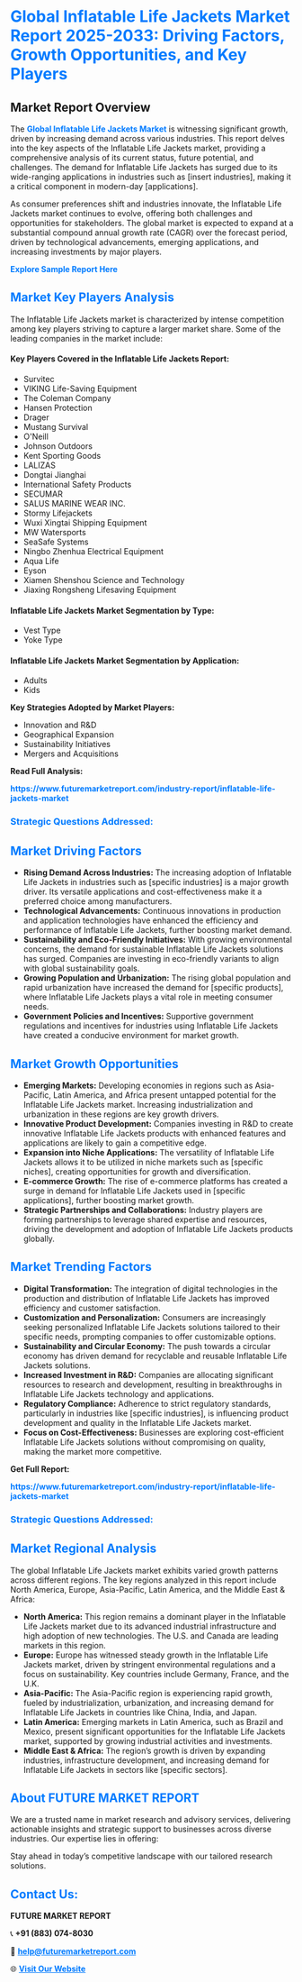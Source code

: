 <h1 style="color: #007BFF;">Global Inflatable Life Jackets Market Report 2025-2033: Driving Factors, Growth Opportunities, and Key Players</h1>

<section id="overview">
<h2>Market Report Overview</h2>
<p>The <a href="https://www.futuremarketreport.com/industry-report/inflatable-life-jackets-market" style="color: #007BFF; text-decoration: none;"><strong>Global Inflatable Life Jackets Market</strong></a> is witnessing significant growth, driven by increasing demand across various industries. This report delves into the key aspects of the Inflatable Life Jackets market, providing a comprehensive analysis of its current status, future potential, and challenges. The demand for Inflatable Life Jackets has surged due to its wide-ranging applications in industries such as [insert industries], making it a critical component in modern-day [applications].</p>
<p>As consumer preferences shift and industries innovate, the Inflatable Life Jackets market continues to evolve, offering both challenges and opportunities for stakeholders. The global market is expected to expand at a substantial compound annual growth rate (CAGR) over the forecast period, driven by technological advancements, emerging applications, and increasing investments by major players.</p>
</section>

<section id="overview">
<p><a href="https://www.futuremarketreport.com/request-sample/reportId=90280" style="color: #007BFF; text-decoration: none;"><strong>Explore Sample Report Here</strong></a></p>
</section>

<section id="key-players">
<h2 style="color: #007BFF;">Market Key Players Analysis</h2>
<p>The Inflatable Life Jackets market is characterized by intense competition among key players striving to capture a larger market share. Some of the leading companies in the market include:</p>
<h4>Key Players Covered in the Inflatable Life Jackets Report:</h4>
<ul><li>Survitec</li><li>VIKING Life-Saving Equipment</li><li>The Coleman Company</li><li>Hansen Protection</li><li>Drager</li><li>Mustang Survival</li><li>O&#039;Neill</li><li>Johnson Outdoors</li><li>Kent Sporting Goods</li><li>LALIZAS</li><li>Dongtai Jianghai</li><li>International Safety Products</li><li>SECUMAR</li><li>SALUS MARINE WEAR INC.</li><li>Stormy Lifejackets</li><li>Wuxi Xingtai Shipping Equipment</li><li>MW Watersports</li><li>SeaSafe Systems</li><li>Ningbo Zhenhua Electrical Equipment</li><li>Aqua Life</li><li>Eyson</li><li>Xiamen Shenshou Science and Technology</li><li>Jiaxing Rongsheng Lifesaving Equipment</li></ul>
<h4>Inflatable Life Jackets Market Segmentation by Type:</h4>
<ul><li>Vest Type</li><li>Yoke Type</li></ul>

<h4>Inflatable Life Jackets Market Segmentation by Application:</h4>
<ul><li>Adults</li><li>Kids</li></ul>
<p><strong>Key Strategies Adopted by Market Players:</strong></p>
<ul>
<li>Innovation and R&D</li>
<li>Geographical Expansion</li>
<li>Sustainability Initiatives</li>
<li>Mergers and Acquisitions</li>
</ul>
</section>

<section>
<p><strong>Read Full Analysis: </strong></p><a href="https://www.futuremarketreport.com/industry-report/inflatable-life-jackets-market" style="color: #007BFF; text-decoration: none;"><strong>https://www.futuremarketreport.com/industry-report/inflatable-life-jackets-market</strong></a>
<h3 style="color: #007BFF;">Strategic Questions Addressed:</h3>
</section>

<section id="driving-factors">
<h2 style="color: #007BFF;">Market Driving Factors</h2>
<ul>
<li><strong>Rising Demand Across Industries:</strong> The increasing adoption of Inflatable Life Jackets in industries such as [specific industries] is a major growth driver. Its versatile applications and cost-effectiveness make it a preferred choice among manufacturers.</li>
<li><strong>Technological Advancements:</strong> Continuous innovations in production and application technologies have enhanced the efficiency and performance of Inflatable Life Jackets, further boosting market demand.</li>
<li><strong>Sustainability and Eco-Friendly Initiatives:</strong> With growing environmental concerns, the demand for sustainable Inflatable Life Jackets solutions has surged. Companies are investing in eco-friendly variants to align with global sustainability goals.</li>
<li><strong>Growing Population and Urbanization:</strong> The rising global population and rapid urbanization have increased the demand for [specific products], where Inflatable Life Jackets plays a vital role in meeting consumer needs.</li>
<li><strong>Government Policies and Incentives:</strong> Supportive government regulations and incentives for industries using Inflatable Life Jackets have created a conducive environment for market growth.</li>
</ul>
</section>

<section id="growth-opportunities">
<h2 style="color: #007BFF;">Market Growth Opportunities</h2>
<ul>
<li><strong>Emerging Markets:</strong> Developing economies in regions such as Asia-Pacific, Latin America, and Africa present untapped potential for the Inflatable Life Jackets market. Increasing industrialization and urbanization in these regions are key growth drivers.</li>
<li><strong>Innovative Product Development:</strong> Companies investing in R&D to create innovative Inflatable Life Jackets products with enhanced features and applications are likely to gain a competitive edge.</li>
<li><strong>Expansion into Niche Applications:</strong> The versatility of Inflatable Life Jackets allows it to be utilized in niche markets such as [specific niches], creating opportunities for growth and diversification.</li>
<li><strong>E-commerce Growth:</strong> The rise of e-commerce platforms has created a surge in demand for Inflatable Life Jackets used in [specific applications], further boosting market growth.</li>
<li><strong>Strategic Partnerships and Collaborations:</strong> Industry players are forming partnerships to leverage shared expertise and resources, driving the development and adoption of Inflatable Life Jackets products globally.</li>
</ul>
</section>

<section id="trending-factors">
<h2 style="color: #007BFF;">Market Trending Factors</h2>
<ul>
<li><strong>Digital Transformation:</strong> The integration of digital technologies in the production and distribution of Inflatable Life Jackets has improved efficiency and customer satisfaction.</li>
<li><strong>Customization and Personalization:</strong> Consumers are increasingly seeking personalized Inflatable Life Jackets solutions tailored to their specific needs, prompting companies to offer customizable options.</li>
<li><strong>Sustainability and Circular Economy:</strong> The push towards a circular economy has driven demand for recyclable and reusable Inflatable Life Jackets solutions.</li>
<li><strong>Increased Investment in R&D:</strong> Companies are allocating significant resources to research and development, resulting in breakthroughs in Inflatable Life Jackets technology and applications.</li>
<li><strong>Regulatory Compliance:</strong> Adherence to strict regulatory standards, particularly in industries like [specific industries], is influencing product development and quality in the Inflatable Life Jackets market.</li>
<li><strong>Focus on Cost-Effectiveness:</strong> Businesses are exploring cost-efficient Inflatable Life Jackets solutions without compromising on quality, making the market more competitive.</li>
</ul>
</section>

<section>
<p><strong>Get Full Report: </strong></p><a href="https://www.futuremarketreport.com/industry-report/inflatable-life-jackets-market" style="color: #007BFF; text-decoration: none;"><strong>https://www.futuremarketreport.com/industry-report/inflatable-life-jackets-market</strong></a>
<h3 style="color: #007BFF;">Strategic Questions Addressed:</h3>
</section>


<section id="regional-analysis">
<h2 style="color: #007BFF;">Market Regional Analysis</h2>
<p>The global Inflatable Life Jackets market exhibits varied growth patterns across different regions. The key regions analyzed in this report include North America, Europe, Asia-Pacific, Latin America, and the Middle East & Africa:</p>
<ul>
<li><strong>North America:</strong> This region remains a dominant player in the Inflatable Life Jackets market due to its advanced industrial infrastructure and high adoption of new technologies. The U.S. and Canada are leading markets in this region.</li>
<li><strong>Europe:</strong> Europe has witnessed steady growth in the Inflatable Life Jackets market, driven by stringent environmental regulations and a focus on sustainability. Key countries include Germany, France, and the U.K.</li>
<li><strong>Asia-Pacific:</strong> The Asia-Pacific region is experiencing rapid growth, fueled by industrialization, urbanization, and increasing demand for Inflatable Life Jackets in countries like China, India, and Japan.</li>
<li><strong>Latin America:</strong> Emerging markets in Latin America, such as Brazil and Mexico, present significant opportunities for the Inflatable Life Jackets market, supported by growing industrial activities and investments.</li>
<li><strong>Middle East & Africa:</strong> The region’s growth is driven by expanding industries, infrastructure development, and increasing demand for Inflatable Life Jackets in sectors like [specific sectors].</li>
</ul>
</section>

<footer>
<h2 style="color: #007BFF;">About FUTURE MARKET REPORT</h2>
<p>We are a trusted name in market research and advisory services, delivering actionable insights and strategic support to businesses across diverse industries. Our expertise lies in offering:</p>

<p>Stay ahead in today’s competitive landscape with our tailored research solutions.</p>

<h2 style="color: #007BFF;">Contact Us:</h2>
<p><strong>FUTURE MARKET REPORT</strong></p>
<p>📞 <strong>+91 (883) 074-8030</strong></p>
<p>📧 <strong><a href="mailto:help@futuremarketreport.com" style="color: #007BFF;">help@futuremarketreport.com</a></strong></p>
<p>🌐 <strong><a href="https://www.futuremarketreport.com/" style="color: #007BFF;">Visit Our Website</a></strong></p>
</footer>